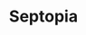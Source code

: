 ---
pid: ch74
title: Septopia
location_transcription: 30th Street Station
coordinates: "[-75.181835900282, 39.956020430426]"
zipcode: '19055'
gen_neighborhood: 
neighborhood: 
outside_phl: 'Levittown PA '
age: '18'
age_range: 13-19
instagram: 
image_file_name: ch_74.jpg
proposal_transcription: |-
  Make shift subway.
  different cultures, people, music in each section congregating.
topic: Music,Unity
topic_summary: 0, 0, 0, 0
type: Infrastructure,Interactive,Space
keywords_other: 
credit: Kaitlyn Saresky
image_labels: 
twitter: 
facebook: 
permalink: "/monuments/ch74/"
layout: item-page
---